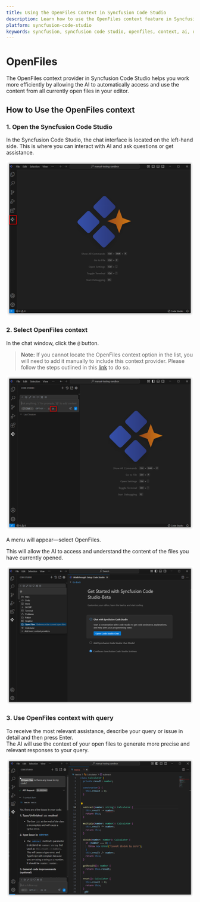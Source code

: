 ```yaml
---
title: Using the OpenFiles Context in Syncfusion Code Studio
description: Learn how to use the OpenFiles context feature in Syncfusion Code Studio to enable AI access to all currently open files in your editor for better assistance.
platform: syncfusion-code-studio
keywords: syncfusion, syncfusion code studio, openfiles, context, ai, developer-tools, productivity
---
```

 
# OpenFiles 
 
The OpenFiles context provider in Syncfusion Code Studio helps you work more efficiently by allowing the AI to automatically access and use the content from all currently open files in your editor.
 
## How to Use the OpenFiles context
 
### 1. Open the Syncfusion Code Studio
 
In the Syncfusion Code Studio, the chat interface is located on the left-hand side. This is where you can interact with AI and ask questions or get assistance.

<img src="../../feature-images/open-chat.png" alt="openchat" />
 
### 2. Select OpenFiles context
 
In the chat window, click the `@` button.  
> **Note:** If you cannot locate the OpenFiles context option in the list, you will need to add it manually to include this context provider. Please follow the steps outlined in this [link](/code-studio/features/context-providers/add-more-contextproviders/How-to-configure-more-contextproviders) to do so.

<img src="../../feature-images/click-context.png" alt="clickcontext" />
 
A menu will appear—select OpenFiles.
 
This will allow the AI to access and understand the content of the files you have currently opened.

<img src="../../feature-images/openfile-opencontext.png" alt="opencontext" />
 
### 3. Use OpenFiles context with query
 
To receive the most relevant assistance, describe your query or issue in detail and then press Enter.  
The AI will use the context of your open files to generate more precise and relevant responses to your query.

<img src="../../feature-images/openfile-output.png" alt="output" />